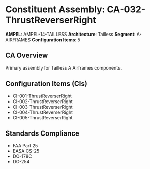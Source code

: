 # Constituent Assembly: CA-032-ThrustReverserRight

**AMPEL**: AMPEL-14-TAILLESS
**Architecture**: Tailless
**Segment**: A-AIRFRAMES
**Configuration Items**: 5

## CA Overview
Primary assembly for Tailless A Airframes components.

## Configuration Items (CIs)
- CI-001-ThrustReverserRight
- CI-002-ThrustReverserRight
- CI-003-ThrustReverserRight
- CI-004-ThrustReverserRight
- CI-005-ThrustReverserRight

## Standards Compliance
- FAA Part 25
- EASA CS-25
- DO-178C
- DO-254
